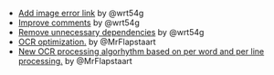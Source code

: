 - [Add image error link](https://github.com/MrFlapstaart/GameOCRTTS/commit/3f2a134287dae28ec097650abe5d86afa6ddeeec) by @wrt54g
- [Improve comments](https://github.com/MrFlapstaart/GameOCRTTS/commit/f216a2202ac0a478b82d0f33eeb7fc11c0938bf7) by @wrt54g
- [Remove unnecessary dependencies](https://github.com/MrFlapstaart/GameOCRTTS/commit/79bcddc8929d2edaa410730cca297a3f361cc83b) by @wrt54g
- [OCR optimization.](https://github.com/MrFlapstaart/GameOCRTTS/commit/44d563994b29c8f00ec1774488b1ec83acd80a13) by @MrFlapstaart
- [New OCR processing algorhythm based on per word and per line processing.](https://github.com/MrFlapstaart/GameOCRTTS/commit/1f82a83f127fdc6186b289a674eadd0daf861f60) by @MrFlapstaart
